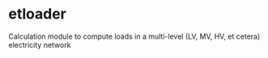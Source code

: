 etloader
========

Calculation module to compute loads in a multi-level (LV, MV, HV, et cetera) electricity network
